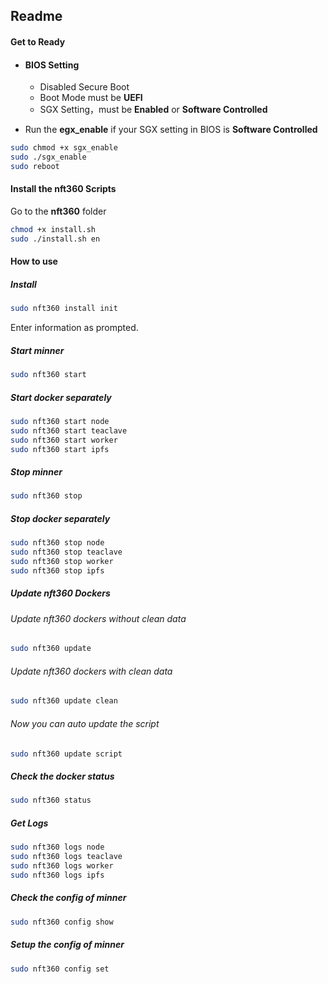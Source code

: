 ## Readme

#### Get to Ready

-   #### BIOS Setting

    -   Disabled Secure Boot
    -   Boot Mode must be **UEFI**
    -   SGX Setting，must be **Enabled** or **Software Controlled**

-   Run the **egx_enable** if your SGX setting in BIOS is  **Software Controlled**

```bash
sudo chmod +x sgx_enable
sudo ./sgx_enable
sudo reboot
```

#### Install the nft360 Scripts

Go to the **nft360** folder

```bash
chmod +x install.sh
sudo ./install.sh en
```

#### How to use

##### Install

```bash
sudo nft360 install init
```
Enter information as prompted.

##### Start minner
```bash
sudo nft360 start
```
##### Start docker separately
```bash
sudo nft360 start node
sudo nft360 start teaclave
sudo nft360 start worker
sudo nft360 start ipfs
```

##### Stop minner
```bash
sudo nft360 stop
```
##### Stop docker separately
```bash
sudo nft360 stop node
sudo nft360 stop teaclave
sudo nft360 stop worker
sudo nft360 stop ipfs
```

##### Update nft360 Dockers

###### Update nft360 dockers without clean data

```bash
sudo nft360 update
```

###### Update nft360 dockers with clean data

```bash
sudo nft360 update clean
```

###### Now you can auto update the script 

```bash
sudo nft360 update script
```

##### Check the docker status

```bash
sudo nft360 status
```

##### Get Logs

```bash
sudo nft360 logs node
sudo nft360 logs teaclave
sudo nft360 logs worker
sudo nft360 logs ipfs
```

##### Check the config of minner


```bash
sudo nft360 config show
```
##### Setup the config of minner

```bash
sudo nft360 config set
```